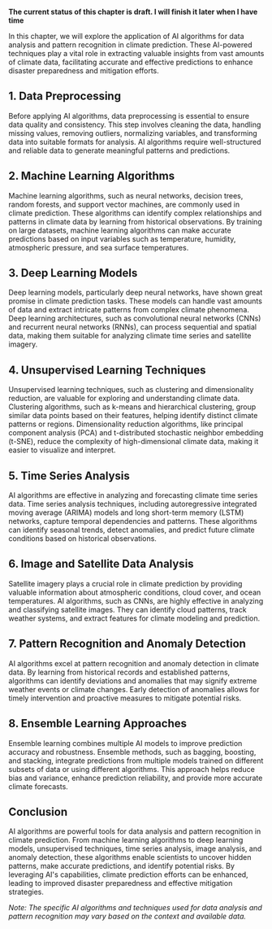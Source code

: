 **The current status of this chapter is draft. I will finish it later when I have time**

In this chapter, we will explore the application of AI algorithms for data analysis and pattern recognition in climate prediction. These AI-powered techniques play a vital role in extracting valuable insights from vast amounts of climate data, facilitating accurate and effective predictions to enhance disaster preparedness and mitigation efforts.

**1. Data Preprocessing**
-------------------------

Before applying AI algorithms, data preprocessing is essential to ensure data quality and consistency. This step involves cleaning the data, handling missing values, removing outliers, normalizing variables, and transforming data into suitable formats for analysis. AI algorithms require well-structured and reliable data to generate meaningful patterns and predictions.

**2. Machine Learning Algorithms**
----------------------------------

Machine learning algorithms, such as neural networks, decision trees, random forests, and support vector machines, are commonly used in climate prediction. These algorithms can identify complex relationships and patterns in climate data by learning from historical observations. By training on large datasets, machine learning algorithms can make accurate predictions based on input variables such as temperature, humidity, atmospheric pressure, and sea surface temperatures.

**3. Deep Learning Models**
---------------------------

Deep learning models, particularly deep neural networks, have shown great promise in climate prediction tasks. These models can handle vast amounts of data and extract intricate patterns from complex climate phenomena. Deep learning architectures, such as convolutional neural networks (CNNs) and recurrent neural networks (RNNs), can process sequential and spatial data, making them suitable for analyzing climate time series and satellite imagery.

**4. Unsupervised Learning Techniques**
---------------------------------------

Unsupervised learning techniques, such as clustering and dimensionality reduction, are valuable for exploring and understanding climate data. Clustering algorithms, such as k-means and hierarchical clustering, group similar data points based on their features, helping identify distinct climate patterns or regions. Dimensionality reduction algorithms, like principal component analysis (PCA) and t-distributed stochastic neighbor embedding (t-SNE), reduce the complexity of high-dimensional climate data, making it easier to visualize and interpret.

**5. Time Series Analysis**
---------------------------

AI algorithms are effective in analyzing and forecasting climate time series data. Time series analysis techniques, including autoregressive integrated moving average (ARIMA) models and long short-term memory (LSTM) networks, capture temporal dependencies and patterns. These algorithms can identify seasonal trends, detect anomalies, and predict future climate conditions based on historical observations.

**6. Image and Satellite Data Analysis**
----------------------------------------

Satellite imagery plays a crucial role in climate prediction by providing valuable information about atmospheric conditions, cloud cover, and ocean temperatures. AI algorithms, such as CNNs, are highly effective in analyzing and classifying satellite images. They can identify cloud patterns, track weather systems, and extract features for climate modeling and prediction.

**7. Pattern Recognition and Anomaly Detection**
------------------------------------------------

AI algorithms excel at pattern recognition and anomaly detection in climate data. By learning from historical records and established patterns, algorithms can identify deviations and anomalies that may signify extreme weather events or climate changes. Early detection of anomalies allows for timely intervention and proactive measures to mitigate potential risks.

**8. Ensemble Learning Approaches**
-----------------------------------

Ensemble learning combines multiple AI models to improve prediction accuracy and robustness. Ensemble methods, such as bagging, boosting, and stacking, integrate predictions from multiple models trained on different subsets of data or using different algorithms. This approach helps reduce bias and variance, enhance prediction reliability, and provide more accurate climate forecasts.

**Conclusion**
--------------

AI algorithms are powerful tools for data analysis and pattern recognition in climate prediction. From machine learning algorithms to deep learning models, unsupervised techniques, time series analysis, image analysis, and anomaly detection, these algorithms enable scientists to uncover hidden patterns, make accurate predictions, and identify potential risks. By leveraging AI's capabilities, climate prediction efforts can be enhanced, leading to improved disaster preparedness and effective mitigation strategies.

*Note: The specific AI algorithms and techniques used for data analysis and pattern recognition may vary based on the context and available data.*

